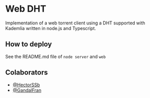 # Web DHT

Implementation of a web torrent client using a DHT supported with Kademlia written in node.js and Typescript.

## How to deploy
See the README.md file of `node server` and `web`

## Colaborators
- [@HectorSSb](https://github.com/Hectorssb)
- [@GandalFran](https://github.com/GandalFran)
